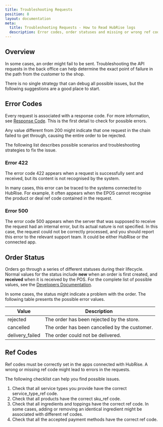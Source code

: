 ```yaml
---
title: Troubleshooting Requests
position: 8
layout: documentation
meta:
  title: Troubleshooting Requests - How to Read HubRise logs
  description: Error codes, order statuses and missing or wrong ref codes shown in HubRise logs help understand issues.
---
```


## Overview

In some cases, an order might fail to be sent. Troubleshooting the API requests in the back office can help determine the exact point of failure in the path from the customer to the shop.

There is no single strategy that can debug all possible issues, but the following suggestions are a good place to start.

## Error Codes

Every request is associated with a response code. For more information, see [Response Code](/docs/hubrise-logs/json-requests-in-hubrise#code). This is the first detail to check for possible errors.

Any value different from 200 might indicate that one request in the chain failed to get through, causing the entire order to be rejected.

The following list describes possible scenarios and troubleshooting strategies to fix the issue.

### Error 422

The error code 422 appears when a request is successfully sent and received, but its content is not recognised by the system.

In many cases, this error can be traced to the systems connected to HubRise. For example, it often appears when the EPOS cannot recognise the product or deal ref code contained in the request.

### Error 500

The error code 500 appears when the server that was supposed to receive the request had an internal error, but its actual nature is not specified. In this case, the request could not be correctly processed, and you should report this error to the relevant support team. It could be either HubRise or the connected app.

## Order Status

Orders go through a series of different statuses during their lifecycle. Normal values for the status include **new** when an order is first created, and **received** when it is received by the POS. For the complete list of possible values, see the [Developers Documentation](/developers/api/order-management/#order-status).

In some cases, the status might indicate a problem with the order. The following table presents the possible error values.

| Value           | Description                                   |
| --------------- | --------------------------------------------- |
| rejected        | The order has been rejected by the store.     |
| cancelled       | The order has been cancelled by the customer. |
| delivery_failed | The order could not be delivered.             |

## Ref Codes

Ref codes must be correctly set in the apps connected with HubRise. A wrong or missing ref code might lead to errors in the requests.

The following checklist can help you find possible issues.

1. Check that all service types you provide have the correct service_type_ref code.
1. Check that all products have the correct sku_ref code.
1. Check that all ingredients and toppings have the correct ref code. In some cases, adding or removing an identical ingredient might be associated with different ref codes.
1. Check that all the accepted payment methods have the correct ref code.
